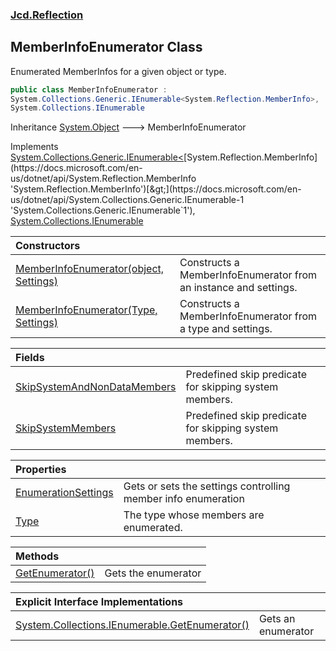 ### [Jcd.Reflection](Jcd_Reflection.md 'Jcd.Reflection')
## MemberInfoEnumerator Class
Enumerated MemberInfos for a given object or type.  
```csharp
public class MemberInfoEnumerator :
System.Collections.Generic.IEnumerable<System.Reflection.MemberInfo>,
System.Collections.IEnumerable
```

Inheritance [System.Object](https://docs.microsoft.com/en-us/dotnet/api/System.Object 'System.Object') &#129106; MemberInfoEnumerator  

Implements [System.Collections.Generic.IEnumerable&lt;](https://docs.microsoft.com/en-us/dotnet/api/System.Collections.Generic.IEnumerable-1 'System.Collections.Generic.IEnumerable`1')[System.Reflection.MemberInfo](https://docs.microsoft.com/en-us/dotnet/api/System.Reflection.MemberInfo 'System.Reflection.MemberInfo')[&gt;](https://docs.microsoft.com/en-us/dotnet/api/System.Collections.Generic.IEnumerable-1 'System.Collections.Generic.IEnumerable`1'), [System.Collections.IEnumerable](https://docs.microsoft.com/en-us/dotnet/api/System.Collections.IEnumerable 'System.Collections.IEnumerable')  

| Constructors | |
| :--- | :--- |
| [MemberInfoEnumerator(object, Settings)](Jcd_Reflection_MemberInfoEnumerator_MemberInfoEnumerator(object_Jcd_Reflection_MemberInfoEnumerator_Settings).md 'Jcd.Reflection.MemberInfoEnumerator.MemberInfoEnumerator(object, Jcd.Reflection.MemberInfoEnumerator.Settings)') | Constructs a MemberInfoEnumerator from an instance and settings.<br/> |
| [MemberInfoEnumerator(Type, Settings)](Jcd_Reflection_MemberInfoEnumerator_MemberInfoEnumerator(System_Type_Jcd_Reflection_MemberInfoEnumerator_Settings).md 'Jcd.Reflection.MemberInfoEnumerator.MemberInfoEnumerator(System.Type, Jcd.Reflection.MemberInfoEnumerator.Settings)') | Constructs a MemberInfoEnumerator from a type and settings.<br/> |

| Fields | |
| :--- | :--- |
| [SkipSystemAndNonDataMembers](Jcd_Reflection_MemberInfoEnumerator_SkipSystemAndNonDataMembers.md 'Jcd.Reflection.MemberInfoEnumerator.SkipSystemAndNonDataMembers') | Predefined skip predicate for skipping system members.  <br/> |
| [SkipSystemMembers](Jcd_Reflection_MemberInfoEnumerator_SkipSystemMembers.md 'Jcd.Reflection.MemberInfoEnumerator.SkipSystemMembers') | Predefined skip predicate for skipping system members.  <br/> |

| Properties | |
| :--- | :--- |
| [EnumerationSettings](Jcd_Reflection_MemberInfoEnumerator_EnumerationSettings.md 'Jcd.Reflection.MemberInfoEnumerator.EnumerationSettings') | Gets or sets the settings controlling member info enumeration<br/> |
| [Type](Jcd_Reflection_MemberInfoEnumerator_Type.md 'Jcd.Reflection.MemberInfoEnumerator.Type') | The type whose members are enumerated.<br/> |

| Methods | |
| :--- | :--- |
| [GetEnumerator()](Jcd_Reflection_MemberInfoEnumerator_GetEnumerator().md 'Jcd.Reflection.MemberInfoEnumerator.GetEnumerator()') | Gets the enumerator <br/> |

| Explicit Interface Implementations | |
| :--- | :--- |
| [System.Collections.IEnumerable.GetEnumerator()](Jcd_Reflection_MemberInfoEnumerator_System_Collections_IEnumerable_GetEnumerator().md 'Jcd.Reflection.MemberInfoEnumerator.System.Collections.IEnumerable.GetEnumerator()') | Gets an enumerator<br/> |
